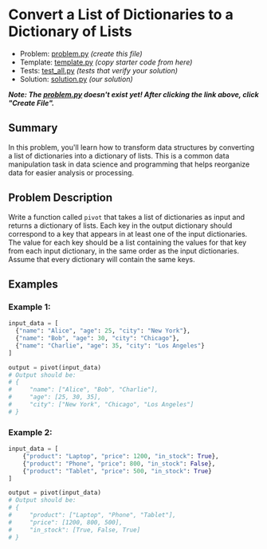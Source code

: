 # Convert a List of Dictionaries to a Dictionary of Lists

- Problem: [problem.py](problem.py) _(create this file)_
- Template: [template.py](template.py) _(copy starter code from here)_
- Tests: [test_all.py](test_all.py) _(tests that verify your solution)_
- Solution: [solution.py](solution.py) _(our solution)_

**_Note: The [problem.py](problem.py) doesn't exist yet! After clicking the link above, click "Create File"._**

## Summary

In this problem, you'll learn how to transform data structures by converting a list of dictionaries into a dictionary of lists. This is a common data manipulation task in data science and programming that helps reorganize data for easier analysis or processing.

## Problem Description

Write a function called `pivot` that takes a list of dictionaries as input and returns a dictionary of lists. Each key in the output dictionary should correspond to a key that appears in at least one of the input dictionaries. The value for each key should be a list containing the values for that key from each input dictionary, in the same order as the input dictionaries. Assume that every dictionary will contain the same keys.

## Examples

### Example 1:

```python
input_data = [
  {"name": "Alice", "age": 25, "city": "New York"},
  {"name": "Bob", "age": 30, "city": "Chicago"},
  {"name": "Charlie", "age": 35, "city": "Los Angeles"}
]

output = pivot(input_data)
# Output should be:
# {
#     "name": ["Alice", "Bob", "Charlie"],
#     "age": [25, 30, 35],
#     "city": ["New York", "Chicago", "Los Angeles"]
# }
```

### Example 2:

```python
input_data = [
    {"product": "Laptop", "price": 1200, "in_stock": True},
    {"product": "Phone", "price": 800, "in_stock": False},
    {"product": "Tablet", "price": 500, "in_stock": True}
]

output = pivot(input_data)
# Output should be:
# {
#     "product": ["Laptop", "Phone", "Tablet"],
#     "price": [1200, 800, 500],
#     "in_stock": [True, False, True]
# }
```
